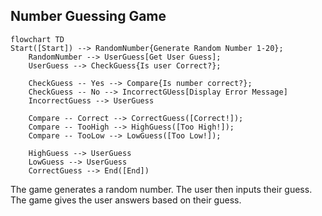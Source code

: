 ## Number Guessing Game

```mermaid
flowchart TD
Start([Start]) --> RandomNumber{Generate Random Number 1-20};
    RandomNumber --> UserGuess[Get User Guess];
    UserGuess --> CheckGuess{Is user Correct?};
    
    CheckGuess -- Yes --> Compare{Is number correct?};
    CheckGuess -- No --> IncorrectGUess[Display Error Message]
    IncorrectGuess --> UserGuess
    
    Compare -- Correct --> CorrectGuess([Correct!]);
    Compare -- TooHigh --> HighGuess([Too High!]);
    Compare -- TooLow --> LowGuess([Too Low!]);
    
    HighGuess --> UserGuess
    LowGuess --> UserGuess
    CorrectGuess --> End([End])
```
The game generates a random number.
The user then inputs their guess.
The game gives the user answers based on their guess.



